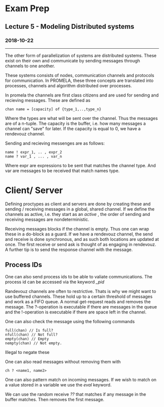 # Exam Prep
## Lecture 5 - Modeling Distributed systems
### 2018-10-22
---
The other form of parallelization of systems are distributed systems. These exist on their own and communicate by sending messages through channels to one another.

These systems consists of nodes, communication channels and protocols for communication. In PROMELA, these three concepts are translated into processes, channels and algorithm distributed over processes.

In promela the channels are first class citizens and are used for sending and recieving messages. These are defined as
```
chan name = [capacity] of {type_1,..,type_n}
```
Where the types are what will be sent over the channel. Thus the messages are of a n-tuple. The capacity is the buffer, i.e. how many messages a channel can "save" for later. If the capacity is equal to 0, we have a rendevouz channel.

Sending and recieving messenges are as follows:
```
name ! expr_1, .. , expr_2
name ? var_1 , ... , var_n
```
Where expr are expressions to be sent that matches the channel type. And var are messages to be received that match names type.

# Client/ Server
Defining proctypes as client and servers are done by creating these and sending / receiving messages in a global, shared channel. If we define the channels as active, i.e. they start as an *active* , the order of sending and receiving messages are nondeterministic.

Receiving messages blocks if the channel is empty. Thus one can wrap these in a do-block as a guard. If we have a rendevouz channel, the send and receive is done synchronous, and as such both locations are updated at once. The first receive or send ask is thought of as engaging in rendevouz.  A further tip is to send the response channel with the message.

## Process IDs
One can also send process ids to be able to valiate communications. The process id can be accessed via the keyword *_pid*


Randevouz channels are often to restrictive. Thats is why we might want to use buffered channels. These hold up to a certain threshold of messages and work as a FIFO queue. A normal get-request reads and removes the message. The ?-operation is executable if there are messages in the queue and the !-operation is executable if there are space left in the channel.

One can also check the message using the following commands
```
full(chan) // Is full?
nfull(chan) // Not full?
empty(chan) // Empty
nempty(chan) // Not empty.
```
Illegal to negate these

One can also read messages without removing them with
```
ch ? <name1, name2>
```
One can also pattern match on incoming messages. If we wish to match on a value stored in a variable we use the *eval* keyword.

We can use the random receive *??* that matches if any message in the buffer matches. Then removes the first message.
